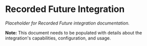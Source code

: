 # Recorded Future Integration

*Placeholder for Recorded Future integration documentation.*

**Note:** This document needs to be populated with details about the integration's capabilities, configuration, and usage.
